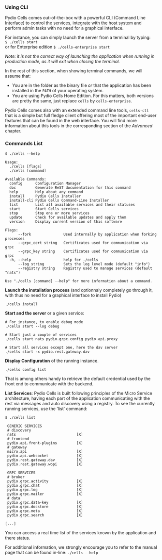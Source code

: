 ### Using CLI

Pydio Cells comes out-of-the-box with a powerful CLI (Command Line Interface) to control the services, integrate with the host system and perform admin tasks with no need for a graphical interface.

For instance, you can simply launch the server from a terminal by typing:  
`$ ./cells start`  
or for Enterprise edition
`$ ./cells-enterprise start`  

_Note: it is not the correct way of launching the application when running in production mode, as it will exit when closing the terminal._

In the rest of this section, when showing terminal commands, we will assume that:

- You are in the folder as the binary file _or_ that the application has been installed in the `PATH` of your operating system.
- You are using Pydio Cells Home Edition. For this matters, both versions are pretty the same, just replace `cells` by `cells-enterprise`.

Pydio Cells comes also with an extended command line tools, `cells-ctl` that is a simple but full fledge client offering most of the important end-user features that can be found in the web interface. You will find more information about this tools in the corresponding section of the _Advanced_ chapter.

### Commands List

```
$ ./cells --help

Usage:
  ./cells [flags]
  ./cells [command]

Available Commands:
  config      Configuration Manager
  doc         Generate ReST documentation for this command
  help        Help about any command
  install     Pydio Cells Installer
  install-cli Pydio Cells Command-Line Installer
  list        List all available services and their statuses
  start       Start Cells services
  stop        Stop one or more services
  update      Check for available updates and apply them
  version     Display current version of this software

Flags:
      --fork               Used internally by application when forking processes
      --grpc_cert string   Certificates used for communication via grpc
      --grpc_key string    Certificates used for communication via grpc
  -h, --help               help for ./cells
      --log string         Sets the log level mode (default "info")
      --registry string    Registry used to manage services (default "nats")

Use "./cells [command] --help" for more information about a command.

```


**Launch the installation process** (and optionnaly completely go through it, with thus no need for a graphical interface to install Pydio)

`./cells install`

**Start and the server** or a given service:

```
# For instance, to enable debug mode
./cells start --log debug

# Start just a couple of services
./cells start nats pydio.grpc.config pydio.api.proxy

# Start all services except one, here the dav server
./cells start -x pydio.rest.gateway.dav
```

**Display Configuration** of the running instance.

`./cells config list`

That is among others handy to retrieve the default credential used by the front end to communicate with the backend.

**List Services**: Pydio Cells is built following principles of the Micro Service architecture, having each part of the application communicating with the rest via messages and auto discovery using a registry. To see the currently running services, use the 'list' command: 

```
$ ./cells list

 GENERIC SERVICES                           
 # discovery                                
 nats                            [X]        
 # frontend                                 
 pydio.api.front-plugins         [X]        
 # gateway                                  
 micro.api                       [X]        
 pydio.api.websocket             [X]        
 pydio.rest.gateway.dav          [X]        
 pydio.rest.gateway.wopi         [X]        
                                            
 GRPC SERVICES                              
 # broker                                   
 pydio.grpc.activity             [X]        
 pydio.grpc.chat                 [X]        
 pydio.grpc.log                  [X]        
 pydio.grpc.mailer               [X]        
 # data                                     
 pydio.grpc.data-key             [X]        
 pydio.grpc.docstore             [X]        
 pydio.grpc.meta                 [X]        
 pydio.grpc.search               [X]        

[...]

```

You can access a real time list of the services known by the application and there status.

For additional information, we strongly encourage you to refer to the manual page that can be found in-line: `./cells --help`